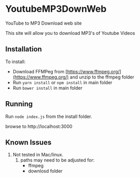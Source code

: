 # YoutubeMP3DownWeb
YouTube to MP3 Download web site

This site will allow you to download MP3's of Youtube Videos
## Installation
To install:
* Download FFMPeg from [https://www.ffmpeg.org/](https://www.ffmpeg.org/) and unzip to the ffmpeg folder
* Run `yarn install` or  `npm install` in main folder
* Run  `bower install` in main folder

## Running
Run `node index.js` from the install folder.

browse to http://localhost:3000

## Known Issues
1)  Not tested in Mac/linux.
    1) paths may need to be adjusted for: 
        * ffmpeg
        * downlosd folder

